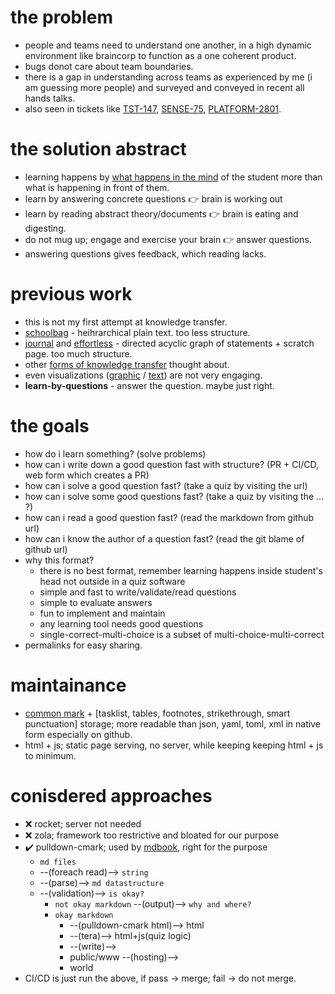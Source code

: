 # the problem
- people and teams need to understand one another, in a high dynamic environment like braincorp to function as a one coherent product.
- bugs donot care about team boundaries.
- there is a gap in understanding across teams as experienced by me (i am guessing more people) and surveyed and conveyed in recent all hands talks.
- also seen in tickets like [TST-147](https://braincorporation.atlassian.net/browse/TST-147), [SENSE-75](https://braincorporation.atlassian.net/browse/SENSE-75), [PLATFORM-2801](https://braincorporation.atlassian.net/browse/PLATFORM-2801).

# the solution abstract
- learning happens by [what happens in the mind](https://youtu.be/rhgwIhB58PA) of the student more than what is happening in front of them.
- learn by answering concrete questions :point_right: brain is working out
- learn by reading abstract theory/documents :point_right: brain is eating and digesting.
- do not mug up; engage and exercise your brain :point_right: answer questions.
- answering questions gives feedback, which reading lacks.

# previous work
- this is not my first attempt at knowledge transfer.
- [schoolbag](https://github.com/yashsriram/compost/tree/master/SchoolBag) - heihrarchical plain text. too less structure.
- [journal](https://github.com/yashsriram/effortless/tree/master/deprecated) and [effortless](https://github.com/yashsriram/effortless) - directed acyclic graph of statements + scratch page. too much structure.
- other [forms of knowledge transfer](https://user-images.githubusercontent.com/18350119/177690705-90c4a402-9234-4daf-82b6-38e8867b444e.png) thought about.
- even visualizations ([graphic](https://user-images.githubusercontent.com/18350119/177690941-96514084-1b95-4462-95bf-45228022fc53.png) / [text](https://user-images.githubusercontent.com/18350119/177690944-e9c2f2b3-fb56-4613-a72b-f5fd0d1e235a.png)) are not very engaging.
- __learn-by-questions__ - answer the question. maybe just right.

# the goals
- how do i learn something? (solve problems)
- how can i write down a good question fast with structure? (PR + CI/CD, web form which creates a PR)
- how can i solve a good question fast? (take a quiz by visiting the url)
- how can i solve some good questions fast? (take a quiz by visiting the ... ?)
- how can i read a good question fast? (read the markdown from github url)
- how can i know the author of a question fast? (read the git blame of github url)
- why this format?
    - there is no best format, remember learning happens inside student's head not outside in a quiz software
    - simple and fast to write/validate/read questions
    - simple to evaluate answers
    - fun to implement and maintain
    - any learning tool needs good questions
    - single-correct-multi-choice is a subset of multi-choice-multi-correct
- permalinks for easy sharing.

# maintainance
- [common mark](https://commonmark.org/) + [tasklist, tables, footnotes, strikethrough, smart punctuation] storage; more readable than json, yaml, toml, xml in native form especially on github.
- html + js; static page serving, no server, while keeping keeping html + js to minimum.

# conisdered approaches
- :x: rocket; server not needed
- :x: zola; framework too restrictive and bloated for our purpose
- :heavy_check_mark: pulldown-cmark; used by [mdbook](https://rust-lang.github.io/mdBook/), right for the purpose
    - `md files`
    - --(foreach read)--> `string`
    - --(parse)--> `md datastructure`
    - --(validation)--> `is okay?`
        - `not okay markdown` --(output)--> `why and where?`
        - `okay markdown`
            - --(pulldown-cmark html)--> html
            - --(tera)--> html+js(quiz logic)
            - --(write)-->
            - public/www --(hosting)-->
            - world
- CI/CD is just run the above, if pass -> merge; fail -> do not merge.
